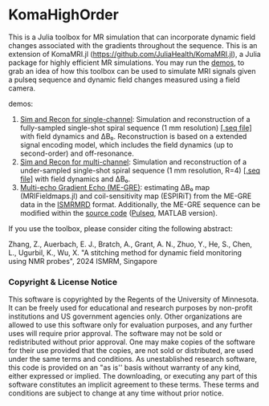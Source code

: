 # KomaHighOrder

This is a Julia toolbox for MR simulation that can incorporate dynamic field changes associated with the gradients throughout the sequence.
This is an extension of KomaMRI.jl (https://github.com/JuliaHealth/KomaMRI.jl), a Julia package for highly efficient MR simulations.
You may run the [demos](https://github.com/BennyZhang-Codes/KomaHighOrder/blob/master/demo), to grab an idea of how this toolbox can be used to simulate MRI signals given a pulseq sequence and dynamic field changes measured using a field camera.

demos:

1. [Sim and Recon for single-channel](https://github.com/BennyZhang-Codes/KomaHighOrder/tree/master/demo/SingleChannel): Simulation and reconstruction of a fully-sampled single-shot spiral sequence (1 mm resolution) [[.seq file]](https://github.com/BennyZhang-Codes/KomaHighOrder/blob/master/demo/SingleChannel/1mm_R1.seq) with field dynamics and ΔB₀. Reconstruction is based on a extended signal encoding model, which includes the field dynamics (up to second-order) and off-resonance.
2. [Sim and Recon for multi-channel](https://github.com/BennyZhang-Codes/KomaHighOrder/tree/master/demo/MultiChannel): Simulation and reconstruction of a under-sampled single-shot spiral sequence (1 mm resolution, R=4) [[.seq file]](https://github.com/BennyZhang-Codes/KomaHighOrder/blob/master/demo/MultiChannel/xw_sp2d_7T-1mm-200-r4-noSync-fa90.seq) with field dynamics and ΔB₀.
3. [Multi-echo Gradient Echo (ME-GRE)](https://github.com/BennyZhang-Codes/KomaHighOrder/blob/master/demo/Muti-echo_GRE): estimating ΔB₀ map (MRIFieldmaps.jl) and coil-sensitivity map (ESPIRiT) from the ME-GRE data in the [ISMRMRD](https://github.com/ismrmrd/ismrmrd) format. Additionally, the ME-GRE sequence can be modified within the [source code](https://github.com/BennyZhang-Codes/KomaHighOrder/blob/master/demo/Muti-echo_GRE/pulseq) ([Pulseq](https://github.com/pulseq/pulseq), MATLAB version).

If you use the toolbox, please consider citing the following abstract:

Zhang, Z., Auerbach, E. J., Bratch, A., Grant, A. N., Zhuo, Y., He, S., Chen, L., Ugurbil, K., Wu, X. "A stitching method for dynamic field monitoring using NMR probes", 2024 ISMRM, Singapore

### Copyright & License Notice

This software is copyrighted by the Regents of the University of Minnesota. It can be freely used for educational and research purposes by non-profit institutions and US government agencies only.
Other organizations are allowed to use this software only for evaluation purposes, and any further uses will require prior approval. The software may not be sold or redistributed without prior approval.
One may make copies of the software for their use provided that the copies, are not sold or distributed, are used under the same terms and conditions.
As unestablished research software, this code is provided on an "as is'' basis without warranty of any kind, either expressed or implied.
The downloading, or executing any part of this software constitutes an implicit agreement to these terms. These terms and conditions are subject to change at any time without prior notice.
